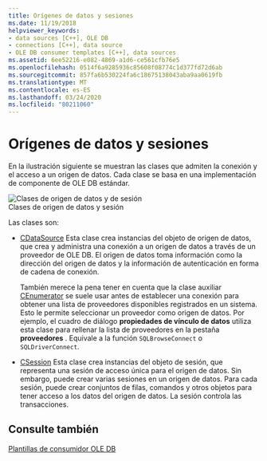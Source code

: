 ```yaml
---
title: Orígenes de datos y sesiones
ms.date: 11/19/2018
helpviewer_keywords:
- data sources [C++], OLE DB
- connections [C++], data source
- OLE DB consumer templates [C++], data sources
ms.assetid: 6ee52216-e082-4869-a1d6-ce561cfb76e5
ms.openlocfilehash: 0514f6a9285936c85608f08774c1d377fd72d6ab
ms.sourcegitcommit: 857fa6b530224fa6c18675138043aba9aa0619fb
ms.translationtype: MT
ms.contentlocale: es-ES
ms.lasthandoff: 03/24/2020
ms.locfileid: "80211060"
---
```

# <a name="data-sources-and-sessions"></a>Orígenes de datos y sesiones

En la ilustración siguiente se muestran las clases que admiten la conexión y el acceso a un origen de datos. Cada clase se basa en una implementación de componente de OLE DB estándar.

![Clases de origen de datos y de sesión](../../data/oledb/media/vcdatasourcesessionclasses.gif "Clases de origen de datos y sesión") <br/>
Clases de origen de datos y sesión

Las clases son:

- [CDataSource](../../data/oledb/cdatasource-class.md) Esta clase crea instancias del objeto de origen de datos, que crea y administra una conexión a un origen de datos a través de un proveedor de OLE DB. El origen de datos toma información como la dirección del origen de datos y la información de autenticación en forma de cadena de conexión.

   También merece la pena tener en cuenta que la clase auxiliar [CEnumerator](../../data/oledb/cenumerator-class.md) se suele usar antes de establecer una conexión para obtener una lista de proveedores disponibles registrados en un sistema. Esto le permite seleccionar un proveedor como origen de datos. Por ejemplo, el cuadro de diálogo **propiedades de vínculo de datos** utiliza esta clase para rellenar la lista de proveedores en la pestaña **proveedores** . Equivale a la función `SQLBrowseConnect` o `SQLDriverConnect`.

- [CSession](../../data/oledb/csession-class.md) Esta clase crea instancias del objeto de sesión, que representa una sesión de acceso única para el origen de datos. Sin embargo, puede crear varias sesiones en un origen de datos. Para cada sesión, puede crear conjuntos de filas, comandos y otros objetos para tener acceso a los datos del origen de datos. La sesión controla las transacciones.

## <a name="see-also"></a>Consulte también

[Plantillas de consumidor OLE DB](../../data/oledb/ole-db-consumer-templates-cpp.md)
